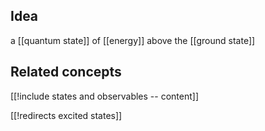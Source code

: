 
## Idea

a [[quantum state]] of [[energy]] above the [[ground state]]

## Related concepts

[[!include states and observables -- content]]


[[!redirects excited states]]
